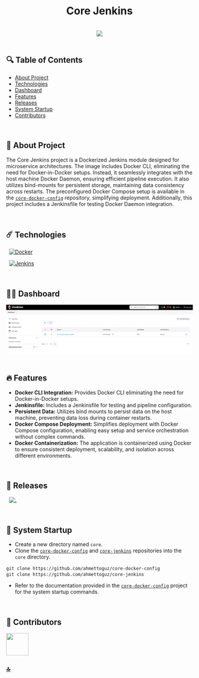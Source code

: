 <h1 id="top" align="center">Core Jenkins</h1>

<br>

<div align="center">
    <img height=250 src="assets/banner.png">
</div>

<br>

## 🔍 Table of Contents

- [About Project](#intro)
- [Technologies](#technologies)
- [Dashboard](#dashboard)
- [Features](#features)
- [Releases](#releases)
- [System Startup](#system-startup)
- [Contributors](#contributors)

<br/>

<h2 id="intro">📌 About Project</h2>

The Core Jenkins project is a Dockerized Jenkins module designed for microservice architectures. The image includes Docker CLI, eliminating the need for Docker-in-Docker setups. Instead, it seamlessly integrates with the host machine Docker Daemon, ensuring efficient pipeline execution. It also utilizes bind-mounts for persistent storage, maintaining data consistency across restarts.
The preconfigured Docker Compose setup is available in the [`core-docker-config`](https://github.com/ahmettoguz/core-docker-config) repository, simplifying deployment. Additionally, this project includes a Jenkinsfile for testing Docker Daemon integration.

<br/>

<h2 id="technologies">☄️ Technologies</h2>

&nbsp; [![Docker](https://img.shields.io/badge/docker-%230db7ed.svg?style=for-the-badge&logo=docker&logoColor=white)](https://www.docker.com/)

&nbsp; [![Jenkins](https://img.shields.io/badge/Jenkins-49728B?style=for-the-badge&logo=jenkins&logoColor=white)](https://www.jenkins.io/)

<br/>

<h2 id="dashboard">👨‍🍳 Dashboard</h2>

<div align="center">
    <img width=800 src="assets/dashboard/dashboard.png">
</div>

<br/>

<h2 id="features">🔥 Features</h2>

- **Docker CLI Integration:** Provides Docker CLI eliminating the need for Docker-in-Docker setups.
- **Jenkinsfile:** Includes a Jenkinsfile for testing and pipeline configuration.
- **Persistent Data:** Utilizes bind mounts to persist data on the host machine, preventing data loss during container restarts.
- **Docker Compose Deployment:** Simplifies deployment with Docker Compose configuration, enabling easy setup and service orchestration without complex commands.
- **Docker Containerization:** The application is containerized using Docker to ensure consistent deployment, scalability, and isolation across different environments.

<br/>

<h2 id="releases">🚢 Releases</h2>

&nbsp; [![.](https://img.shields.io/badge/1.0.0-233838?style=flat&label=version&labelColor=470137&color=077521)](https://github.com/ahmettoguz/core-jenkins/tree/v1.0.0)

<br/>

<h2 id="system-startup">🚀 System Startup</h2>

- Create a new directory named `core`.
- Clone the [`core-docker-config`](https://github.com/ahmettoguz/core-docker-config) and [`core-jenkins`](https://github.com/ahmettoguz/core-jenkins) repositories into the `core` directory.

```
git clone https://github.com/ahmettoguz/core-docker-config
git clone https://github.com/ahmettoguz/core-jenkins
```

- Refer to the documentation provided in the [`core-docker-config`](https://github.com/ahmettoguz/core-docker-config) project for the system startup commands.

<br/>

<h2 id="contributors">👥 Contributors</h2>

<a href="https://github.com/ahmettoguz" target="_blank"><img width=60 height=60 src="https://avatars.githubusercontent.com/u/101711642?v=4"></a>

### [🔝](#top)
